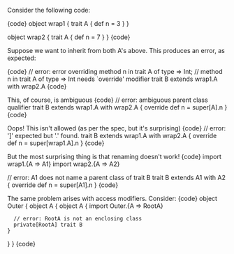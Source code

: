 Consider the following code:

{code}
object wrap1 {
  trait A {
    def n = 3
  }
}

object wrap2 {
  trait A {
    def n = 7
  }
}
{code}

Suppose we want to inherit from both A's above. This produces an error, as expected:

{code}
// error: error overriding method n in trait A of type => Int;
//  method n in trait A of type => Int needs `override' modifier
trait B extends wrap1.A with wrap2.A
{code}

This, of course, is ambiguous
{code}
// error: ambiguous parent class qualifier
trait B extends wrap1.A with wrap2.A {
  override def n =
    super[A].n
}
{code}

Oops! This isn't allowed (as per the spec, but it's surprising)
{code}
// error: ']' expected but '.' found.
trait B extends wrap1.A with wrap2.A {
  override def n =
    super[wrap1.A].n
}
{code}

But the most surprising thing is that renaming doesn't work!
{code}
import wrap1.{A => A1}
import wrap2.{A => A2}

// error: A1 does not name a parent class of trait B
trait B extends A1 with A2 {
  override def n =
    super[A1].n
}
{code}

The same problem arises with access modifiers. Consider:
{code}
object Outer {
  object A {
    object A {
      import Outer.{A => RootA}
      
      // error: RootA is not an enclosing class
      private[RootA] trait B
    }
  }
}
{code}
